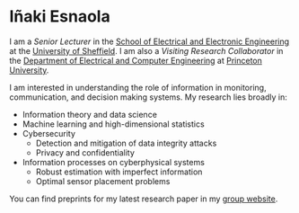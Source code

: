 # Iñaki Esnaola

<!-- **esnaolab/esnaolab** is a ✨ _special_ ✨ repository because its `README.md` (this file) appears on your GitHub profile. -->
I am a _Senior Lecturer_ in the [School of Electrical and Electronic Engineering][SoEEE] at the [University of Sheffield][UoS]. I am also a _Visiting Research Collaborator_ in the [Department of Electrical and Computer Engineering][PU_ECE] at [Princeton University][PU]. 

I am interested in understanding the role of information in monitoring, communication, and decision making systems. My research lies broadly in:
* Information theory and data science  
* Machine learning and high-dimensional statistics
* Cybersecurity
  * Detection and mitigation of data integrity attacks  
  * Privacy and confidentiality
* Information processes on cyberphysical systems  
  * Robust estimation with imperfect information
  * Optimal sensor placement problems

 You can find preprints for my latest research paper in my [group website](http://esnaolab.github.io).

[UoS]: https://www.sheffield.ac.uk
[SoEEE]: https://www.sheffield.ac.uk/eee
[PU_ECE]: https://ece.princeton.edu
[PU]: https://www.princeton.edu
